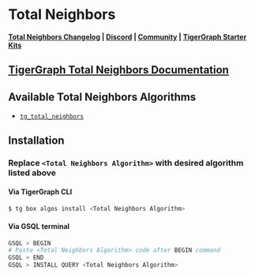 
# Total Neighbors

#### [Total Neighbors Changelog](https://github.com/tigergraph/gsql-graph-algorithms/blob/master/algorithms/Topological_Link_Prediction/total_neighbors/CHANGELOG.md) | [Discord](https://discord.gg/vFbmPyvJJN) | [Community](https://community.tigergraph.com) | [TigerGraph Starter Kits](https://github.com/zrougamed/TigerGraph-Starter-Kits-Parser)

## [TigerGraph Total Neighbors Documentation](https://docs.tigergraph.com/graph-algorithm-library/)

## Available Total Neighbors Algorithms 

* [`tg_total_neighbors`](https://github.com/tigergraph/gsql-graph-algorithms/blob/master/algorithms/Topological_Link_Prediction/total_neighbors/tg_total_neighbors.gsql)

## Installation 

### Replace `<Total Neighbors Algorithm>` with desired algorithm listed above 

#### Via TigerGraph CLI

```bash
$ tg box algos install <Total Neighbors Algorithm>
```

#### Via GSQL terminal

```bash
GSQL > BEGIN
# Paste <Total Neighbors Algorithm> code after BEGIN command
GSQL > END 
GSQL > INSTALL QUERY <Total Neighbors Algorithm>
```